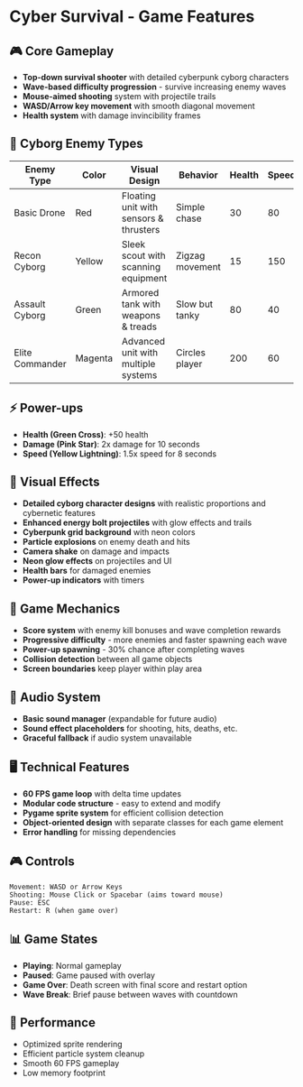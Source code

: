 # Cyber Survival - Game Features

## 🎮 Core Gameplay
- **Top-down survival shooter** with detailed cyberpunk cyborg characters
- **Wave-based difficulty progression** - survive increasing enemy waves
- **Mouse-aimed shooting** system with projectile trails
- **WASD/Arrow key movement** with smooth diagonal movement
- **Health system** with damage invincibility frames

## 🤖 Cyborg Enemy Types
| Enemy Type | Color | Visual Design | Behavior | Health | Speed | Score |
|------------|-------|---------------|----------|--------|-------|-------|
| Basic Drone | Red | Floating unit with sensors & thrusters | Simple chase | 30 | 80 | 10 |
| Recon Cyborg | Yellow | Sleek scout with scanning equipment | Zigzag movement | 15 | 150 | 15 |
| Assault Cyborg | Green | Armored tank with weapons & treads | Slow but tanky | 80 | 40 | 30 |
| Elite Commander | Magenta | Advanced unit with multiple systems | Circles player | 200 | 60 | 100 |

## ⚡ Power-ups
- **Health (Green Cross)**: +50 health
- **Damage (Pink Star)**: 2x damage for 10 seconds
- **Speed (Yellow Lightning)**: 1.5x speed for 8 seconds

## 🎨 Visual Effects
- **Detailed cyborg character designs** with realistic proportions and cybernetic features
- **Enhanced energy bolt projectiles** with glow effects and trails
- **Cyberpunk grid background** with neon colors
- **Particle explosions** on enemy death and hits
- **Camera shake** on damage and impacts
- **Neon glow effects** on projectiles and UI
- **Health bars** for damaged enemies
- **Power-up indicators** with timers

## 🎯 Game Mechanics
- **Score system** with enemy kill bonuses and wave completion rewards
- **Progressive difficulty** - more enemies and faster spawning each wave
- **Power-up spawning** - 30% chance after completing waves
- **Collision detection** between all game objects
- **Screen boundaries** keep player within play area

## 🎵 Audio System
- **Basic sound manager** (expandable for future audio)
- **Sound effect placeholders** for shooting, hits, deaths, etc.
- **Graceful fallback** if audio system unavailable

## 🖥️ Technical Features
- **60 FPS game loop** with delta time updates
- **Modular code structure** - easy to extend and modify
- **Pygame sprite system** for efficient collision detection
- **Object-oriented design** with separate classes for each game element
- **Error handling** for missing dependencies

## 🎮 Controls
```
Movement: WASD or Arrow Keys
Shooting: Mouse Click or Spacebar (aims toward mouse)
Pause: ESC
Restart: R (when game over)
```

## 📊 Game States
- **Playing**: Normal gameplay
- **Paused**: Game paused with overlay
- **Game Over**: Death screen with final score and restart option
- **Wave Break**: Brief pause between waves with countdown

## 🚀 Performance
- Optimized sprite rendering
- Efficient particle system cleanup
- Smooth 60 FPS gameplay
- Low memory footprint 